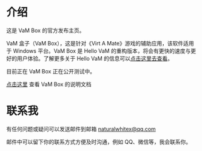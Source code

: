 # 介绍
这是 VaM Box 的官方发布主页。

VaM 盒子（VaM Box），这是针对《Virt A Mate》游戏的辅助应用，该软件适用于 Windows 平台。VaM Box 是 Hello VaM 的重构版本，将会有更快的速度与更好的用户体验。了解更多关于 Hello VaM 的信息可以[点击这里去查看](https://github.com/NaturalWhiteX/hello-vam-releases)。

目前正在 VaM Box 正在公开测试中。

[点击这里](https://mercurial-lens-68a.notion.site/This-is-VaM-Box-bb6243ff145941fb9ffc72d2b0a3ad10
) 查看 VaM Box 的说明文档 

# 联系我
有任何问题或疑问可以发送邮件到邮箱 naturalwhitex@qq.com

邮件中可以留下你的联系方式方便及时沟通，例如 QQ、微信等，我会联系你。
